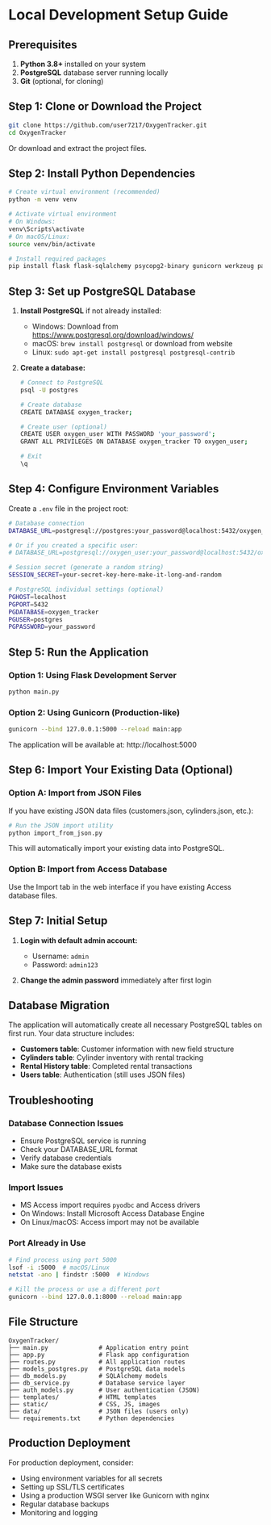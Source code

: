 # Local Development Setup Guide

## Prerequisites

1. **Python 3.8+** installed on your system
2. **PostgreSQL** database server running locally
3. **Git** (optional, for cloning)

## Step 1: Clone or Download the Project

```bash
git clone https://github.com/user7217/OxygenTracker.git
cd OxygenTracker
```

Or download and extract the project files.

## Step 2: Install Python Dependencies

```bash
# Create virtual environment (recommended)
python -m venv venv

# Activate virtual environment
# On Windows:
venv\Scripts\activate
# On macOS/Linux:
source venv/bin/activate

# Install required packages
pip install flask flask-sqlalchemy psycopg2-binary gunicorn werkzeug pandas reportlab
```

## Step 3: Set up PostgreSQL Database

1. **Install PostgreSQL** if not already installed:
   - Windows: Download from https://www.postgresql.org/download/windows/
   - macOS: `brew install postgresql` or download from website
   - Linux: `sudo apt-get install postgresql postgresql-contrib`

2. **Create a database:**
   ```bash
   # Connect to PostgreSQL
   psql -U postgres
   
   # Create database
   CREATE DATABASE oxygen_tracker;
   
   # Create user (optional)
   CREATE USER oxygen_user WITH PASSWORD 'your_password';
   GRANT ALL PRIVILEGES ON DATABASE oxygen_tracker TO oxygen_user;
   
   # Exit
   \q
   ```

## Step 4: Configure Environment Variables

Create a `.env` file in the project root:

```bash
# Database connection
DATABASE_URL=postgresql://postgres:your_password@localhost:5432/oxygen_tracker

# Or if you created a specific user:
# DATABASE_URL=postgresql://oxygen_user:your_password@localhost:5432/oxygen_tracker

# Session secret (generate a random string)
SESSION_SECRET=your-secret-key-here-make-it-long-and-random

# PostgreSQL individual settings (optional)
PGHOST=localhost
PGPORT=5432
PGDATABASE=oxygen_tracker
PGUSER=postgres
PGPASSWORD=your_password
```

## Step 5: Run the Application

### Option 1: Using Flask Development Server
```bash
python main.py
```

### Option 2: Using Gunicorn (Production-like)
```bash
gunicorn --bind 127.0.0.1:5000 --reload main:app
```

The application will be available at: http://localhost:5000

## Step 6: Import Your Existing Data (Optional)

### Option A: Import from JSON Files
If you have existing JSON data files (customers.json, cylinders.json, etc.):

```bash
# Run the JSON import utility
python import_from_json.py
```

This will automatically import your existing data into PostgreSQL.

### Option B: Import from Access Database
Use the Import tab in the web interface if you have existing Access database files.

## Step 7: Initial Setup

1. **Login with default admin account:**
   - Username: `admin`
   - Password: `admin123`

2. **Change the admin password** immediately after first login

## Database Migration

The application will automatically create all necessary PostgreSQL tables on first run. Your data structure includes:

- **Customers table**: Customer information with new field structure
- **Cylinders table**: Cylinder inventory with rental tracking
- **Rental History table**: Completed rental transactions
- **Users table**: Authentication (still uses JSON files)

## Troubleshooting

### Database Connection Issues
- Ensure PostgreSQL service is running
- Check your DATABASE_URL format
- Verify database credentials
- Make sure the database exists

### Import Issues
- MS Access import requires `pyodbc` and Access drivers
- On Windows: Install Microsoft Access Database Engine
- On Linux/macOS: Access import may not be available

### Port Already in Use
```bash
# Find process using port 5000
lsof -i :5000  # macOS/Linux
netstat -ano | findstr :5000  # Windows

# Kill the process or use a different port
gunicorn --bind 127.0.0.1:8000 --reload main:app
```

## File Structure

```
OxygenTracker/
├── main.py              # Application entry point
├── app.py               # Flask app configuration
├── routes.py            # All application routes
├── models_postgres.py   # PostgreSQL data models
├── db_models.py         # SQLAlchemy models
├── db_service.py        # Database service layer
├── auth_models.py       # User authentication (JSON)
├── templates/           # HTML templates
├── static/              # CSS, JS, images
├── data/                # JSON files (users only)
└── requirements.txt     # Python dependencies
```

## Production Deployment

For production deployment, consider:
- Using environment variables for all secrets
- Setting up SSL/TLS certificates
- Using a production WSGI server like Gunicorn with nginx
- Regular database backups
- Monitoring and logging